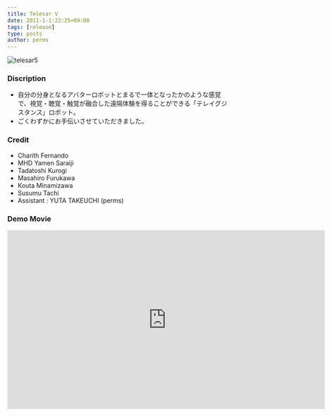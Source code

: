 ```yaml
---
title: Telesar V
date: 2011-1-1:22:25+09:00
tags: [release]
type: posts
author: perms
---
```


![telesar5](/img/works/telesar5.png "telesar5")

### Discription
- 自分の分身となるアバターロボットとまるで一体となったかのような感覚で、視覚・聴覚・触覚が融合した遠隔体験を得ることができる「テレイグジスタンス」ロボット。
- ごくわずかにお手伝いさせていただきました。

### Credit
- Charith Fernando
- MHD Yamen Saraiji
- Tadatoshi Kurogi
- Masahiro Furukawa
- Kouta Minamizawa
- Susumu Tachi
- Assistant : YUTA TAKEUCHI (perms)

### Demo Movie
<iframe width="720" height="405" src="https://www.youtube.com/embed/eoztAbSlpfU" frameborder="0" gesture="media" allow="encrypted-media" allowfullscreen></iframe>
